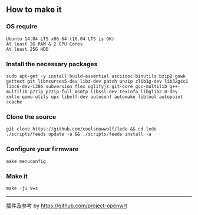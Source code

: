 ## How to make it

### OS require
    Ubuntu 14.04 LTS x86_64 (16.04 LTS is OK)
    At least 2G RAM & 2 CPU Cores
    At least 25G HDD

### Install the necessary packages
```sudo apt-get -y install build-essential asciidoc binutils bzip2 gawk gettext git libncurses5-dev libz-dev patch unzip zlib1g-dev lib32gcc1 libc6-dev-i386 subversion flex uglifyjs git-core gcc-multilib g++-multilib p7zip p7zip-full msmtp libssl-dev texinfo libglib2.0-dev xmlto qemu-utils upx libelf-dev autoconf automake libtool autopoint ccache```

### Clone the source
```git clone https://github.com/coolsnowwolf/lede && cd lede```
```./scripts/feeds update -a && ./scripts/feeds install -a```

### Configure your firmware
```make menuconfig```

### Make it
```make -j1 V=s```

---

插件及参考 by https://github.com/project-openwrt
